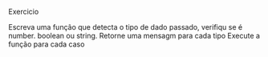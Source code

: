 Exercicio

Escreva uma função que detecta o tipo de dado passado, verifiqu se é number. boolean ou string.
Retorne  uma mensagm para cada tipo
Execute a função para cada caso